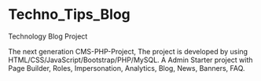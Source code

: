 # Techno_Tips_Blog
Technology Blog Project


The next generation CMS-PHP-Project,
The project is developed by using HTML/CSS/JavaScript/Bootstrap/PHP/MySQL. 
A Admin Starter project with Page Builder, Roles, Impersonation, Analytics,
Blog, News, Banners, FAQ.
